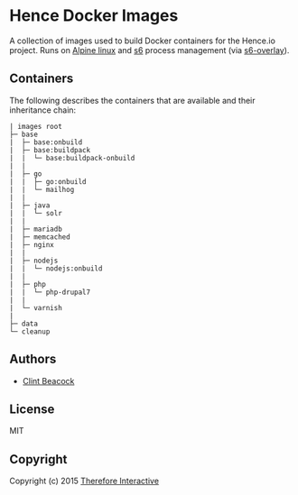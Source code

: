 # Hence Docker Images

A collection of images used to build Docker containers for the Hence.io project. Runs on [Alpine linux][alpinelinux] and [s6][s6] process management (via [s6-overlay][s6overlay]).

## Containers

The following describes the containers that are available and their inheritance chain:

```
| images root
├─ base
|  ├─ base:onbuild
|  ├─ base:buildpack
|  |  └─ base:buildpack-onbuild
|  |
|  ├─ go
|  |  ├─ go:onbuild
|  |  └─ mailhog
|  |
|  ├─ java
|  |  └─ solr
|  |
|  ├─ mariadb
|  ├─ memcached
|  ├─ nginx
|  |
|  ├─ nodejs
|  |  └─ nodejs:onbuild
|  |
|  ├─ php
|  |  └─ php-drupal7
|  |
|  └─ varnish
|
├─ data
└─ cleanup
```

[alpinelinux]: https://www.alpinelinux.org/
[s6]: http://skarnet.org/software/s6/
[s6overlay]: https://github.com/just-containers/s6-overlay

## Authors
* [Clint Beacock](https://github.com/clintbeacock)

## License
MIT

## Copyright
Copyright (c) 2015 [Therefore Interactive](http://therefore.ca)
